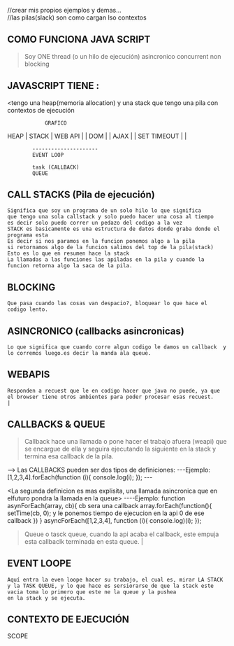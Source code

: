 
//crear mis propios ejemplos y demas...  
//las pilas(slack) son como cargan lso contextos 

 ## COMO FUNCIONA JAVA SCRIPT 
  >Soy ONE thread (o un hilo de ejecución)
  >asincronico
  >concurrent
  >non blocking

 ## JAVASCRIPT TIENE : 
  <tengo una heap(memoria allocation) y una stack que tengo una pila con contextos de ejecución

                GRAFICO

 HEAP      |    STACK     |            WEB API 
           |              |   DOM
           |              |   AJAX
           |              |   SET TIMEOUT
           |              | 

            ---------------------
            EVENT LOOP  

            task (CALLBACK)
            QUEUE

 
 ## CALL STACKS (Pila de ejecución)
    Significa que soy un programa de un solo hilo lo que significa
    que tengo una sola callstack y solo puedo hacer una cosa al tiempo
    es decir solo puedo correr un pedazo del codigo a la vez
    STACK es basicamente es una estructura de datos donde graba donde el programa esta
    Es decir si nos paramos en la funcion ponemos algo a la pila
    si retornamos algo de la funcion salimos del top de la pila(stack)
    Esto es lo que en resumen hace la stack
    La llamadas a las funciones las apiladas en la pila y cuando la funcion retorna algo la saca de la pila.
 ## BLOCKING 
    Que pasa cuando las cosas van despacio?, bloquear lo que hace el codigo lento.
 ## ASINCRONICO (callbacks asincronicas)
    Lo que significa que cuando corre algun codigo le damos un callback  y lo corremos luego.es decir la manda ala queue.
 ## WEBAPIS
    Responden a recuest que le en codigo hacer que java no puede, ya que el browser tiene otros ambientes para poder procesar esas recuest.
    |
 ## CALLBACKS & QUEUE 
   > Callback hace una llamada o pone hacer el trabajo afuera (weapi) que se encargue de ella y seguira ejecutando la siguiente en la stack y termina esa callback de la pila. 

  --> Las CALLBACKS pueden ser dos tipos de definiciones:
    <Una funcion llame a otra funcion> 
          ---Ejemplo:
            [1,2,3,4].forEach(function (i){
                console.log(i);
            }); ---<esta corre dentro del stack no es asincronica>

   <La segunda definicion es mas explisita, una llamada asincronica que en elfuturo pondra la llamada en la queue>
            ----Ejemplo:
            function asynForEach(array, cb){ cb sera una callback
                array.forEach(function(){
                    setTime(cb, 0); y le ponemos tiempo de ejecucion en la api 0 de ese callback
                })
            }
            asyncForEach([1,2,3,4], function (i){
                console.log)(i);
            });

   > Queue o tasck queue, cuando la api acaba el callback, este empuja esta callbaclk terminada en esta queue.
    |
 ## EVENT LOOPE
    Aquí entra la even loope hacer su trabajo, el cual es, mirar LA STACK y la TASK QUEUE, y lo que hace es sersiorarse de que la stack este vacia toma lo primero que este ne la queue y la pushea 
    en la stack y se ejecuta.

 ## CONTEXTO DE EJECUCIÓN
 

  SCOPE
 
 
